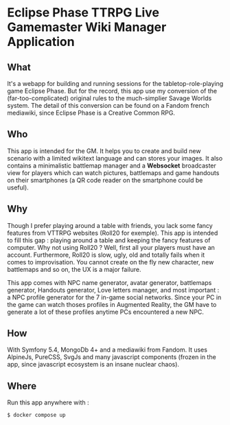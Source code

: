 # Eclipse Phase TTRPG Live Gamemaster Wiki Manager Application

## What 
It's a webapp for building and running sessions for the tabletop-role-playing game Eclipse Phase.
But for the record, this app use my conversion of the (far-too-complicated) original rules to the much-simplier Savage Worlds system.
The detail of this conversion can be found on a Fandom french mediawiki, since Eclipse Phase is a Creative Common RPG.

## Who
This app is intended for the GM. It helps you to create and build new scenario with a limited wikitext language and can stores your images.
It also contains a minimalistic battlemap manager and a **Websocket** broadcaster view for players which can watch pictures, 
battlemaps and game handouts on their smartphones (a QR code reader on the smartphone could be useful).

## Why
Though I prefer playing around a table with friends, you lack some fancy features from VTTRPG websites (Roll20 for exemple). 
This app is intended to fill this gap : playing around a table and keeping the fancy features of computer. 
Why not using Roll20 ? Well, first all your players must have an account. Furthermore, Roll20 is slow, ugly, old and 
totally fails when it comes to improvisation. You cannot create on the fly new character, new battlemaps and so on, the UX is a major failure.

This app comes with NPC name generator, avatar generator, battlemaps generator, Handouts generator, Love letters manager, and most important : 
a NPC profile generator for the 7 in-game social networks. Since your PC in the game can watch thoses profiles in Augmented Reality, the
GM have to generate a lot of these profiles anytime PCs encountered a new NPC.

## How
With Symfony 5.4, MongoDb 4+ and a mediawiki from Fandom. It uses AlpineJs, PureCSS, SvgJs and many javascript components (frozen in the app, since
javascript ecosystem is an insane nuclear chaos).

## Where
Run this app anywhere with :
```bash
$ docker compose up
```

